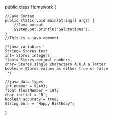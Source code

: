 public class Homework {

    //Java Syntax
    public static void main(String[] args) {
        //Java output
        System.out.println("Salutations");
    }
    //This is a java comment

    /*java variables
    String= Stores text
    int= Stores integers
    float= Stores decimal numbers
    char= Stores single characters A.K.A a letter
    boolean= Stores values as either true or false
     */

    //java data types
    int number = 92403;
    float floatNumber = 19f;
    char initial = 'B';
    boolean accuracy = true;
    String born = "Happy Birthday";


}
